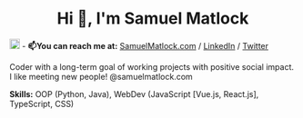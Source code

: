 <h1 align="center">Hi 👋, I'm Samuel Matlock  </h1>

<img height=18px src="https://komarev.com/ghpvc/?username=samuelmatlock&label=Profile%20views&color=0e75b6&style=flat" alt="samuelmatlock" /> - **📫You can reach me at:** [SamuelMatlock.com](https://samuelmatlock.com) / [LinkedIn](https://linkedin.com/in/samuelmatlock/) / [Twitter](https://twitter.com/samuelmatlock)

Coder with a long-term goal of working projects with positive social impact. I like meeting new people! @samuelmatlock.com

**Skills:** OOP (Python, Java), WebDev (JavaScript [Vue.js, React.js], TypeScript, CSS)
